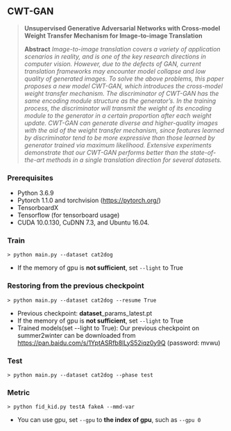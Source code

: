 ## CWT-GAN

> **Unsupervised Generative Adversarial Networks with Cross-model Weight Transfer Mechanism for Image-to-image Translation**<br>
>
> **Abstract** *Image-to-image translation covers a variety of application scenarios in reality, and is one of the key research directions in computer vision. However, due to the defects of GAN, current translation frameworks may encounter model collapse and low quality of generated images. To solve the above problems, this paper proposes a new model CWT-GAN, which introduces the cross-model weight transfer mechanism. The discriminator of CWT-GAN has the same encoding module structure as the generator’s. In the training process, the discriminator will transmit the weight of its encoding module to the generator in a certain proportion after each weight update. CWT-GAN can generate diverse  and higher-quality images with the aid of the weight transfer mechanism, since features learned by discriminator tend to be more expressive than those learned by generator trained via maximum likelihood. Extensive experiments demonstrate that our CWT-GAN performs better than the state-of-the-art methods in a single translation direction for several datasets.*

### Prerequisites
* Python 3.6.9 
* Pytorch 1.1.0 and torchvision (https://pytorch.org/)
* TensorboardX
* Tensorflow (for tensorboard usage)
* CUDA 10.0.130, CuDNN 7.3, and Ubuntu 16.04.

### Train
```
> python main.py --dataset cat2dog
```
* If the memory of gpu is **not sufficient**, set `--light` to True

### Restoring from the previous checkpoint
```
> python main.py --dataset cat2dog --resume True
```
* Previous checkpoint:  **dataset**_params_latest.pt
* If the memory of gpu is **not sufficient**, set `--light` to True
* Trained models(set --light to True):
Our previous checkpoint on summer2winter can be downloaded from https://pan.baidu.com/s/1YptASRfb8lLyS52iqz0y9Q  (password: mvwu)

### Test
```
> python main.py --dataset cat2dog --phase test
```
### Metric
```
> python fid_kid.py testA fakeA --mmd-var 
```
* You can use gpu, set `--gpu` to **the index of gpu**, such as `--gpu 0`
